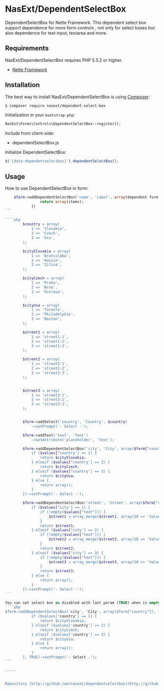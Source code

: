 NasExt/DependentSelectBox
===========================

DependentSelectBox for Nette Framework.
This dependent select box support dependence for more form controls , not only for select boxes but also dependence for text input, textarea and more.

Requirements
------------

NasExt/DependentSelectBox requires PHP 5.3.2 or higher.

- [Nette Framework](https://github.com/nette/nette)

Installation
------------

The best way to install NasExt/DependentSelectBox is using  [Composer](http://getcomposer.org/):

```sh
$ composer require nasext/dependent-select-box
```

Initialization in your `bootstrap.php`:

```php
NasExt\Forms\Controls\DependentSelectBox::register();
```

Include from client-side:
- dependentSelectBox.js

Initialize DependentSelectBox:
```js
$('[data-dependentselectbox]').dependentSelectBox();
```

## Usage

How to use DependentSelectBox in form:
````php
	$form->addDependentSelectBox('name', 'Label', array(dependent form controls), function ($values) use () {
				return array(items);
			})
```

````php
		$country = array(
			1 => 'Slovakia',
			2 => 'Czech',
			3 => 'Usa',
		);

		$citySlovakia = array(
			1 => 'Bratislaba',
			2 => 'Kosice',
			3 => 'Zilina',
		);

		$cityCzech = array(
			1 => 'Praha',
			2 => 'Brno',
			3 => 'Ostrava',
		);

		$cityUsa = array(
			1 => 'Toronto',
			2 => 'Philadelphia',
			3 => 'Boston',
		);

		$street1 = array(
			1 => 'street1-1',
			2 => 'street1-2',
			3 => 'street1-3',
		);

		$street2 = array(
			1 => 'street2-1',
			2 => 'street2-2',
			3 => 'street2-3',
		);


		$street3 = array(
			1 => 'street3-1',
			2 => 'street3-2',
			3 => 'street3-3',
		);


		$form->addSelect('country', 'Country', $country)
			->setPrompt('- Select -');

		$form->addText('text', 'Text')
			->setAttribute('placeholder', 'Text');

		$form->addDependentSelectBox('city', 'City', array($form["country"]), function ($values) use ($citySlovakia, $cityCzech, $cityUsa) {
			if ($values['country'] == 1) {
				return $citySlovakia;
			} elseif ($values['country'] == 2) {
				return $cityCzech;
			} elseif ($values['country'] == 3) {
				return $cityUsa;
			} else {
				return array();
			}
		})->setPrompt('- Select -');

		$form->addDependentSelectBox('street', 'Street', array($form["city"], $form["text"]), function ($values) use ($street1, $street2, $street3) {
			if ($values['city'] == 1) {
				if (!empty($values["text"])) {
					$street1 = array_merge($street1, array(10 => 'Value from Text input: ' . $values["text"]));
				}
				return $street1;
			} elseif ($values['city'] == 2) {
				if (!empty($values["text"])) {
					$street2 = array_merge($street2, array(10 => 'Value from Text input: ' . $values["text"]));
				}
				return $street2;
			} elseif ($values['city'] == 3) {
				if (!empty($values["text"])) {
					$street3 = array_merge($street3, array(10 => 'Value from Text input: ' . $values["text"]));
				}
				return $street3;
			} else {
				return array();
			}
		})->setPrompt('- Select -');
```

You can set select box as disabled with last param (TRUE) when is empty, but don't remember disabled select box does not support validation
````php
$form->addDependentSelectBox('city', 'City', array($form["country"]), function ($values) use ($citySlovakia, $cityCzech, $cityUsa) {
			if ($values['country'] == 1) {
				return $citySlovakia;
			} elseif ($values['country'] == 2) {
				return $cityCzech;
			} elseif ($values['country'] == 3) {
				return $cityUsa;
			} else {
				return array();
			}
		}, TRUE)->setPrompt('- Select -');
```

-----


Repository [http://github.com/nasext/dependentselectbox](http://github.com/nasext/dependentselectbox).
